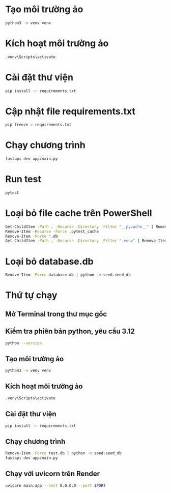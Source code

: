 # Tạo môi trường ảo
```bash
python3 -m venv venv
```

# Kích hoạt môi trường ảo
```bash
.venv\Scripts\activate
```

# Cài đặt thư viện
```bash
pip install -r requirements.txt
```

# Cập nhật file requirements.txt
```bash
pip freeze > requirements.txt
```

# Chạy chương trình
```bash
fastapi dev app/main.py
```

# Run test
```bash
pytest
```

# Loại bỏ file cache trên PowerShell
```bash
Get-ChildItem -Path . -Recurse -Directory -Filter "__pycache__" | Remove-Item -Recurse -Force
Remove-Item -Recurse -Force .pytest_cache
Remove-Item -Force *.db
Get-ChildItem -Path . -Recurse -Directory -Filter ".venv" | Remove-Item -Recurse -Force
```

# Loại bỏ database.db
```bash
Remove-Item -Force database.db | python -m seed.seed_db
```

# Thứ tự chạy

## Mở Terminal trong thư mục gốc

## Kiểm tra phiên bản python, yêu cầu 3.12
```bash
python --version
```

## Tạo môi trường ảo
```bash
python3 -m venv venv
```

## Kích hoạt môi trường ảo
```bash
.venv\Scripts\activate
```

## Cài đặt thư viện
```bash
pip install -r requirements.txt
```

## Chạy chương trình
```bash
Remove-Item -Force test.db | python -m seed.seed_db
fastapi dev app/main.py
```

## Chạy với uvicorn trên Render
```bash
uvicorn main:app --host 0.0.0.0 --port $PORT
```